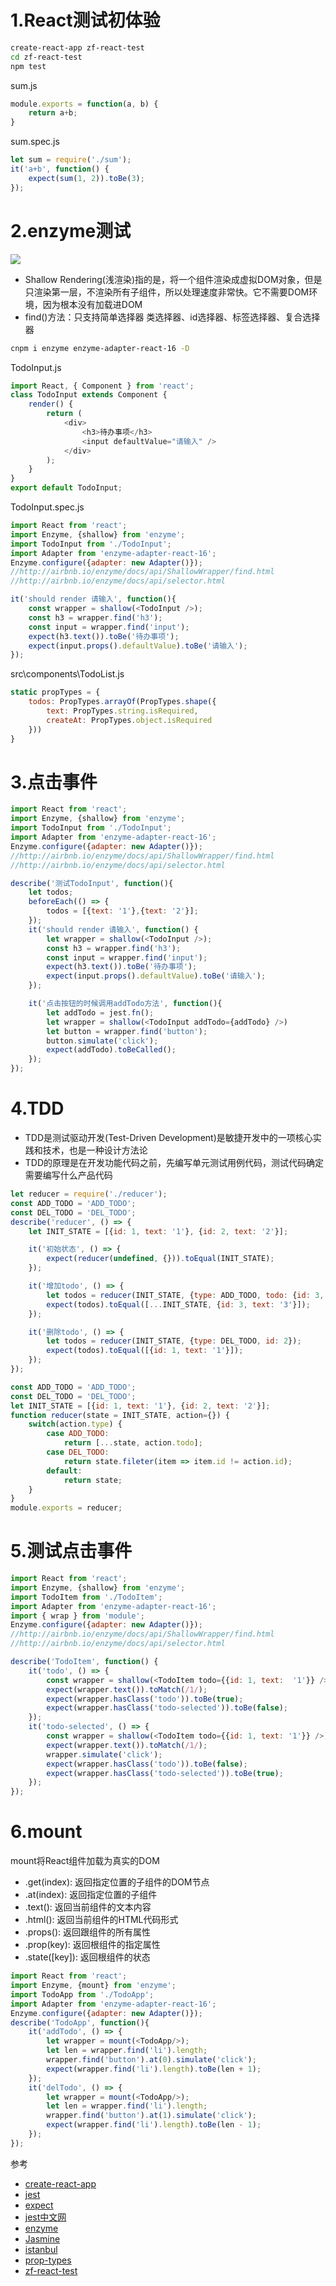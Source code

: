 # 1.React测试初体验
```bash
create-react-app zf-react-test
cd zf-react-test
npm test
```
sum.js
```js
module.exports = function(a, b) {
    return a+b;
}
```
sum.spec.js
```js
let sum = require('./sum');
it('a+b', function() {
    expect(sum(1, 2)).toBe(3);
});
```
# 2.enzyme测试
![](/public/images/enzyme.jpg.png)
- Shallow Rendering(浅渲染)指的是，将一个组件渲染成虚拟DOM对象，但是只渲染第一层，不渲染所有子组件，所以处理速度非常快。它不需要DOM环境，因为根本没有加载进DOM
- find()方法：只支持简单选择器 类选择器、id选择器、标签选择器、复合选择器
```bash
cnpm i enzyme enzyme-adapter-react-16 -D
```
TodoInput.js
```js
import React, { Component } from 'react';
class TodoInput extends Component {
    render() {
        return (
            <div>
                <h3>待办事项</h3>
                <input defaultValue="请输入" />
            </div>
        );
    }
}
export default TodoInput;
```
TodoInput.spec.js
```js
import React from 'react';
import Enzyme, {shallow} from 'enzyme';
import TodoInput from './TodoInput';
import Adapter from 'enzyme-adapter-react-16';
Enzyme.configure({adapter: new Adapter()});
//http://airbnb.io/enzyme/docs/api/ShallowWrapper/find.html
//http://airbnb.io/enzyme/docs/api/selector.html

it('should render 请输入', function(){
    const wrapper = shallow(<TodoInput />);
    const h3 = wrapper.find('h3');
    const input = wrapper.find('input');
    expect(h3.text()).toBe('待办事项');
    expect(input.props().defaultValue).toBe('请输入');
});
```
src\components\TodoList.js
```js
static propTypes = {
    todos: PropTypes.arrayOf(PropTypes.shape({
        text: PropTypes.string.isRequired,
        createAt: PropTypes.object.isRequired
    }))
}
```
# 3.点击事件
```js
import React from 'react';
import Enzyme, {shallow} from 'enzyme';
import TodoInput from './TodoInput';
import Adapter from 'enzyme-adapter-react-16';
Enzyme.configure({adapter: new Adapter()});
//http://airbnb.io/enzyme/docs/api/ShallowWrapper/find.html
//http://airbnb.io/enzyme/docs/api/selector.html

describe('测试TodoInput', function(){
    let todos;
    beforeEach(() => {
        todos = [{text: '1'},{text: '2'}];
    });
    it('should render 请输入', function() {
        let wrapper = shallow(<TodoInput />);
        const h3 = wrapper.find('h3');
        const input = wrapper.find('input');
        expect(h3.text()).toBe('待办事项');
        expect(input.props().defaultValue).toBe('请输入');
    });

    it('点击按钮的时候调用addTodo方法', function(){
        let addTodo = jest.fn();
        let wrapper = shallow(<TodoInput addTodo={addTodo} />)
        let button = wrapper.find('button');
        button.simulate('click');
        expect(addTodo).toBeCalled();
    });
});
```
# 4.TDD
- TDD是测试驱动开发(Test-Driven Development)是敏捷开发中的一项核心实践和技术，也是一种设计方法论
- TDD的原理是在开发功能代码之前，先编写单元测试用例代码，测试代码确定需要编写什么产品代码
```js
let reducer = require('./reducer');
const ADD_TODO = 'ADD_TODO';
const DEL_TODO = 'DEL_TODO';
describe('reducer', () => {
    let INIT_STATE = [{id: 1, text: '1'}, {id: 2, text: '2'}];

    it('初始状态', () => {
        expect(reducer(undefined, {})).toEqual(INIT_STATE);
    });

    it('增加todo', () => {
        let todos = reducer(INIT_STATE, {type: ADD_TODO, todo: {id: 3, text: '3'}});
        expect(todos).toEqual([...INIT_STATE, {id: 3, text: '3'}]);
    });

    it('删除todo', () => {
        let todos = reducer(INIT_STATE, {type: DEL_TODO, id: 2});
        expect(todos).toEqual([{id: 1, text: '1'}]);
    });
});
```
```js
const ADD_TODO = 'ADD_TODO';
const DEL_TODO = 'DEL_TODO';
let INIT_STATE = [{id: 1, text: '1'}, {id: 2, text: '2'}];
function reducer(state = INIT_STATE, action={}) {
    switch(action.type) {
        case ADD_TODO:
            return [...state, action.todo];
        case DEL_TODO:
            return state.fileter(item => item.id != action.id);
        default:
            return state;
    }
}
module.exports = reducer;
```
# 5.测试点击事件
```js
import React from 'react';
import Enzyme, {shallow} from 'enzyme';
import TodoItem from './TodoItem';
import Adapter from 'enzyme-adapter-react-16';
import { wrap } from 'module';
Enzyme.configure({adapter: new Adapter()});
//http://airbnb.io/enzyme/docs/api/ShallowWrapper/find.html
//http://airbnb.io/enzyme/docs/api/selector.html

describe('TodoItem', function() {
    it('todo', () => {
        const wrapper = shallow(<TodoItem todo={{id: 1, text:  '1'}} />);
        expect(wrapper.text()).toMatch(/1/);
        expect(wrapper.hasClass('todo')).toBe(true);
        expect(wrapper.hasClass('todo-selected')).toBe(false);
    });
    it('todo-selected', () => {
        const wrapper = shallow(<TodoItem todo={{id: 1, text: '1'}} />);
        expect(wrapper.text()).toMatch(/1/);
        wrapper.simulate('click');
        expect(wrapper.hasClass('todo')).toBe(false);
        expect(wrapper.hasClass('todo-selected')).toBe(true);
    });
});
```
# 6.mount
mount将React组件加载为真实的DOM
- .get(index): 返回指定位置的子组件的DOM节点
- .at(index): 返回指定位置的子组件
- .text(): 返回当前组件的文本内容
- .html(): 返回当前组件的HTML代码形式
- .props(): 返回跟组件的所有属性
- .prop(key): 返回根组件的指定属性
- .state([key]): 返回根组件的状态
```js
import React from 'react';
import Enzyme, {mount} from 'enzyme';
import TodoApp from './TodoApp';
import Adapter from 'enzyme-adapter-react-16';
Enzyme.configure({adapter: new Adapter()});
describe('TodoApp', function(){
    it('addTodo', () => {
        let wrapper = mount(<TodoApp/>);
        let len = wrapper.find('li').length;
        wrapper.find('button').at(0).simulate('click');
        expect(wrapper.find('li').length).toBe(len + 1);
    });
    it('delTodo', () => {
        let wrapper = mount(<TodoApp/>);
        let len = wrapper.find('li').length;
        wrapper.find('button').at(1).simulate('click');
        expect(wrapper.find('li').length).toBe(len - 1);
    });
});
```

参考

- [create-react-app](https://github.com/facebook/create-react-app)
- [jest](https://facebook.github.io/jest/)
- [expect](https://facebook.github.io/jest/docs/en/expect.html)
- [jest中文网](https://facebook.github.io/jest/zh-Hans)
- [enzyme](http://airbnb.io/enzyme/)
- [Jasmine](http://jasmine.github.io/)
- [istanbul](https://github.com/gotwarlost/istanbul)
- [prop-types](https://www.npmjs.com/package/prop-types)
- [zf-react-test](https://gitee.com/zhufengpeixun/zf-react-test)